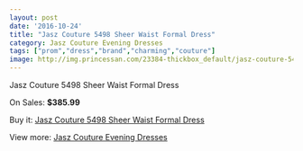 ```yaml
---
layout: post
date: '2016-10-24'
title: "Jasz Couture 5498 Sheer Waist Formal Dress"
category: Jasz Couture Evening Dresses
tags: ["prom","dress","brand","charming","couture"]
image: http://img.princessan.com/23384-thickbox_default/jasz-couture-5498-sheer-waist-formal-dress.jpg
---
```

Jasz Couture 5498 Sheer Waist Formal Dress

On Sales: **$385.99**
<a href="https://www.princessan.com/en/10606-jasz-couture-5498-sheer-waist-formal-dress.html"><amp-img layout="responsive" width="600" height="600" src="//img.princessan.com/23384-thickbox_default/jasz-couture-5498-sheer-waist-formal-dress.jpg" alt="Jasz Couture 5498 Sheer Waist Formal Dress 0" /></a>
<a href="https://www.princessan.com/en/10606-jasz-couture-5498-sheer-waist-formal-dress.html"><amp-img layout="responsive" width="600" height="600" src="//img.princessan.com/23385-thickbox_default/jasz-couture-5498-sheer-waist-formal-dress.jpg" alt="Jasz Couture 5498 Sheer Waist Formal Dress 1" /></a>

Buy it: [Jasz Couture 5498 Sheer Waist Formal Dress](https://www.princessan.com/en/10606-jasz-couture-5498-sheer-waist-formal-dress.html "Jasz Couture 5498 Sheer Waist Formal Dress")

View more: [Jasz Couture Evening Dresses](https://www.princessan.com/en/82- "Jasz Couture Evening Dresses")
